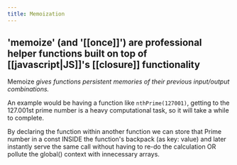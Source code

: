 ```yaml
---
title: Memoization
---
```


## 'memoize' (and '[[once]]') are professional helper functions built on top of [[javascript|JS]]'s [[closure]] functionality

Memoize *gives functions persistent memories of their previous input/output combinations.*

An example would be having a function like `nthPrime(127001)`,  getting to the 127.001st prime number is a heavy computational task, so it will take a while to complete. 

By declaring the function within another function we can store that Prime number in a const INSIDE the function's backpack (as key: value) and later instantly serve the same call without having to re-do the calculation OR pollute the global() context with innecessary arrays.

